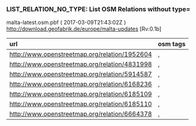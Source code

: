  
### LIST_RELATION_NO_TYPE: List OSM Relations without type= 
malta-latest.osm.pbf ( 2017-03-09T21:43:02Z ) http://download.geofabrik.de/europe/malta-updates [Rv:0.1b]
 
|  url                                      |  osm tags  
| :---------------------------------------  | :---------------------------
| http://www.openstreetmap.org/relation/1952604 | ,
| http://www.openstreetmap.org/relation/4831998 | ,
| http://www.openstreetmap.org/relation/5914587 | ,
| http://www.openstreetmap.org/relation/6168236 | ,
| http://www.openstreetmap.org/relation/6185109 | ,
| http://www.openstreetmap.org/relation/6185110 | ,
| http://www.openstreetmap.org/relation/6664378 | ,
 
